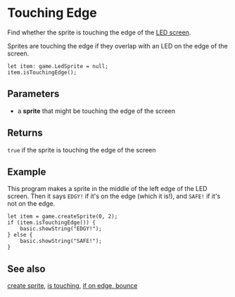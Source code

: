 # Touching Edge

Find whether the sprite is touching the edge of the [LED screen](/device/screen).

Sprites are touching the edge if they overlap with an LED on the edge
of the screen.

```sig
let item: game.LedSprite = null;
item.isTouchingEdge();
```

## Parameters

* a **sprite** that might be touching the edge of the screen

## Returns

`true` if the sprite is touching the edge of the screen

## Example

This program makes a sprite in the middle of the left edge of the LED screen.
Then it says `EDGY!` if it's on the edge (which it is!), and `SAFE!` if it's
not on the edge.

```blocks
let item = game.createSprite(0, 2);
if (item.isTouchingEdge()) {
    basic.showString("EDGY!");
} else {
    basic.showString("SAFE!");
}
```
	
## See also

[create sprite](/makecode-blockeditor/reference/game/create-sprite),
[is touching](/makecode-blockeditor/reference/game/is-touching),
[if on edge, bounce](/makecode-blockeditor/reference/game/if-on-edge-bounce)
